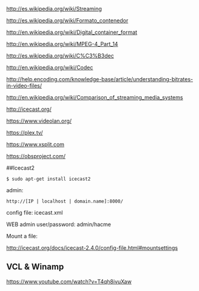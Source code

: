 http://es.wikipedia.org/wiki/Streaming

http://es.wikipedia.org/wiki/Formato_contenedor

http://en.wikipedia.org/wiki/Digital_container_format

http://en.wikipedia.org/wiki/MPEG-4_Part_14


http://es.wikipedia.org/wiki/C%C3%B3dec

http://en.wikipedia.org/wiki/Codec

http://help.encoding.com/knowledge-base/article/understanding-bitrates-in-video-files/



http://en.wikipedia.org/wiki/Comparison_of_streaming_media_systems

http://icecast.org/

https://www.videolan.org/

https://plex.tv/

https://www.xsplit.com

https://obsproject.com/


##Icecast2

```
$ sudo apt-get install icecast2
```
admin:
```
http://[IP | localhost | domain.name]:8000/
```
config file: icecast.xml

WEB admin user/password: admin/hacme

Mount a file:

http://icecast.org/docs/icecast-2.4.0/config-file.html#mountsettings

## VCL & Winamp

https://www.youtube.com/watch?v=T4qh8ivuXaw
